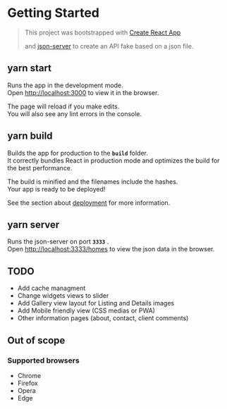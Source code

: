 # Getting Started

> This project was bootstrapped with [Create React App](https://github.com/facebook/create-react-app)
> 
> and [json-server](https://github.com/typicode/json-server) to create an API fake based on a json file.

## yarn start

Runs the app in the development mode.\
Open [http://localhost:3000](http://localhost:3000) to view it in the browser.

The page will reload if you make edits.\
You will also see any lint errors in the console.

## yarn build

Builds the app for production to the **`build`** folder.\
It correctly bundles React in production mode and optimizes the build for the best performance.

The build is minified and the filenames include the hashes.\
Your app is ready to be deployed!

See the section about [deployment](https://facebook.github.io/create-react-app/docs/deployment) for more information.
## yarn server

Runs the json-server on port **`3333`** .\
Open [http://localhost:3333/homes](http://localhost:3333/homes) to view the json data in the browser.

## TODO
* Add cache managment
* Change widgets views to slider
* Add Gallery view layout for Listing and Details images
* Add Mobile friendly view (CSS medias or PWA)
* Other information pages (about, contact, client comments)

## Out of scope
### Supported browsers
- Chrome
- Firefox
- Opera
- Edge

